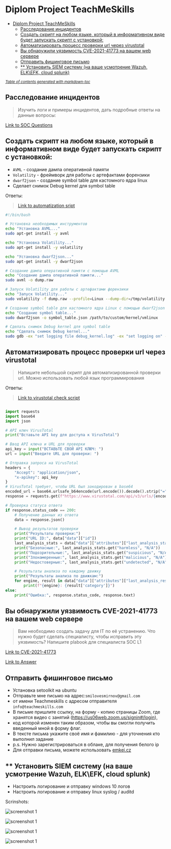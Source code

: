 # Diplom Project TeachMeSkills

- [Diplom Project TeachMeSkills](#diplom-project-teachmeskills)
  * [Расследование инцидентов](#------------------------)
  * [Создать скрипт на любом языке, который в информативном виде будет запускать скрипт с установкой:](#------------------------------------------------------------------------------------------------)
  * [Автоматизировать процесс проверки url через virustotal](#----------------------------------url-------virustotal)
  * [Вы обнаружили уязвимость CVE-2021-41773 на вашем web сервере](#-------------------------cve-2021-41773----------web--------)
  * [Отправить фишинговое письмо](#---------------------------)
  * [** Установить SIEM систему (на ваше усмотрение Wazuh, ELK\EFK, cloud splunk)](#--------------siem-----------------------------wazuh--elk-efk--cloud-splunk-)

<small><i><a href='http://ecotrust-canada.github.io/markdown-toc/'>Table of contents generated with markdown-toc</a></i></small>

## Расследование инцидентов

> Изучить логи и примеры инцидентов, дать подробные ответы на данные вопросы:

[Link to SOC Questions](docs/1_Расследование%20инцидентов.docx)


## Создать скрипт на любом языке, который в информативном виде будет запускать скрипт с установкой:

* `AVML` - создание дампа оперативной памяти
* `Volatility` - фреймворк для работы с артефактами форензики
* `dwarf2json` - создание symbol table для кастомного ядра linux
* Сделает снимок Debug kernel для symbol table

Ответы:

> [Link to automatization sript](bin/2_avtomatization.sh)

```sh
#!/bin/bash

# Установка необходимых инструментов
echo "Установка AVML..."
sudo apt-get install -y avml

echo "Установка Volatility..."
sudo apt-get install -y volatility

echo "Установка dwarf2json..."
sudo apt-get install -y dwarf2json

# Создание дампа оперативной памяти с помощью AVML
echo "Создание дампа оперативной памяти..."
sudo avml -o dump.raw

# Запуск Volatility для работы с артефактами форензики
echo "Запуск Volatility..."
sudo volatility -f dump.raw --profile=Linux --dump-dir=/tmp/volatility

# Создание symbol table для кастомного ядра Linux с помощью dwarf2json
echo "Создание symbol table..."
sudo dwarf2json -o symbol_table.json /path/to/custom/kernel/vmlinux

# Сделать снимок Debug kernel для symbol table
echo "Сделать снимок Debug kernel..."
sudo gdb -ex "set logging file debug_kernel.log" -ex "set logging on" -ex "target remote :1234" -ex "continue" /path/to/custom/kernel/vmlinux

```

## Автоматизировать процесс проверки url через virustotal

> Напишите небольшой скрипт для автоматизированной проверки url. Можно использовать любой язык программирования

Ответы:

> [Link to virustotal check script](bin/3_check-url.py)

```py

import requests
import base64
import json

# API ключ VirusTotal
print("Вставьте API key для доступа к VirusTotal")

# Ввод API ключа и URL для проверки
api_key = input("ВСТАВЬТЕ СВОЙ API КЛЮЧ: ")
url = input("Введите URL для проверки: ")

# Отправка запроса на VirusTotal
headers = {
    "Accept": "application/json",
    "x-apikey": api_key
}
# VirusTotal требует, чтобы URL был закодирован в base64
encoded_url = base64.urlsafe_b64encode(url.encode()).decode().strip("=")
response = requests.get(f"https://www.virustotal.com/api/v3/urls/{encoded_url}", headers=headers)

# Проверка статуса ответа
if response.status_code == 200:
    # Получение данных из ответа
    data = response.json()

    # Вывод результатов проверки
    print("Результаты проверки:")
    print("URL ID:", data["data"]["id"])
    last_analysis_stats = data["data"]["attributes"]["last_analysis_stats"]
    print("Безопасные:", last_analysis_stats.get("harmless", "N/A"))
    print("Подозрительные:", last_analysis_stats.get("suspicious", "N/A"))
    print("Злонамеренные:", last_analysis_stats.get("malicious", "N/A"))
    print("Недостоверные:", last_analysis_stats.get("undetected", "N/A"))

    # Результаты анализа по каждому движку
    print("Результаты анализа по движкам:")
    for engine, result in data["data"]["attributes"]["last_analysis_results"].items():
        print(f"{engine}: {result['category']}")
else:
    print("Ошибка:", response.status_code, response.text)


```

## Вы обнаружили уязвимость CVE-2021-41773 на вашем web сервере

> Вам необходимо создать задачу для IT по её устранению. Что нужно будет сделать специалисту, чтобы исправить эту уязвимость? Напишите plabook для специалиста SOC L1

[Link to CVE-2021-41773](https://nvd.nist.gov/vuln/detail/CVE-2021-41773)

[Link to Answer](docs/4_уязвимость%20CVE-2021-41773.docx)

## Отправить фишинговое письмо

* Установка setoolkit на ubuntu
* Отправьте мне письмо на адрес:`smilovesmirnov@gmail.com`
* от имени Teachmeskills с адресом отправителя `info@teachmeskills.com`
* В письме пришлите ссылку, на форму - копию страницы Zoom, где хранятся видео с занятий (https://us06web.zoom.us/signin#/login),
* код которой изменен таким образом, чтобы вы смогли получить введенный мной в форму флаг.
* В тексте письма укажите своё имя и фамилию - для уточнения кто выполнил задание
* p.s. Нужно зарегистрироваться в облаке, для получения белого ip
* Для отправки письма, можете использовать [emkei.cz](https://emkei.cz)

## ** Установить SIEM систему (на ваше усмотрение Wazuh, ELK\EFK, cloud splunk)

* Настроить логирование и отправку windows 10 логов
* Настроить логирование и отправку linux syslog / auditd 

Scrinshots:

![screenshot 1](images/130824-1.png)

![screenshot 1](images/Screenshot_1.png)

![screenshot 1](images/Screenshot_2.png)

![screenshot 1](images/Screenshot_3.png)